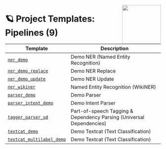 <a href="https://explosion.ai"><img src="https://explosion.ai/assets/img/logo.svg" width="125" height="125" align="right" /></a>

# 🪐 Project Templates: Pipelines (9)

| Template | Description |
| --- | --- |
| [`ner_demo`](ner_demo) | Demo NER (Named Entity Recognition) |
| [`ner_demo_replace`](ner_demo_replace) | Demo NER Replace |
| [`ner_demo_update`](ner_demo_update) | Demo NER Update |
| [`ner_wikiner`](ner_wikiner) | Named Entity Recognition (WikiNER) |
| [`parser_demo`](parser_demo) | Demo Parser |
| [`parser_intent_demo`](parser_intent_demo) | Demo Intent Parser |
| [`tagger_parser_ud`](tagger_parser_ud) | Part-of-speech Tagging & Dependency Parsing (Universal Dependencies) |
| [`textcat_demo`](textcat_demo) | Demo Textcat (Text Classification) |
| [`textcat_multilabel_demo`](textcat_multilabel_demo) | Demo Textcat (Text Classification) |